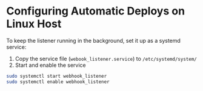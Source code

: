 # Configuring Automatic Deploys on Linux Host

To keep the listener running in the background, set it up as a systemd service:

1. Copy the service file (`webook_listener.service`) to `/etc/systemd/system/`
2. Start and enable the service
```bash
sudo systemctl start webhook_listener
sudo systemctl enable webhook_listener
```
